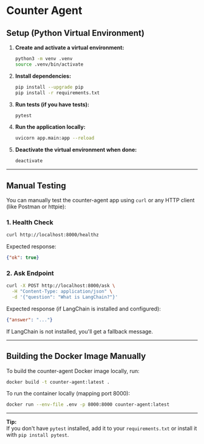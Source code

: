 # Counter Agent

## Setup (Python Virtual Environment)

1. **Create and activate a virtual environment:**

   ```bash
   python3 -m venv .venv
   source .venv/bin/activate
   ```

2. **Install dependencies:**

   ```bash
   pip install --upgrade pip
   pip install -r requirements.txt
   ```

3. **Run tests (if you have tests):**

   ```bash
   pytest
   ```

4. **Run the application locally:**

   ```bash
   uvicorn app.main:app --reload
   ```

5. **Deactivate the virtual environment when done:**
 
   ```bash
   deactivate
   ```

---

## Manual Testing

You can manually test the counter-agent app using `curl` or any HTTP client (like Postman or httpie):

### 1. **Health Check**

```bash
curl http://localhost:8000/healthz
```

Expected response:
```json
{"ok": true}
```

### 2. **Ask Endpoint**

```bash
curl -X POST http://localhost:8000/ask \
  -H "Content-Type: application/json" \
  -d '{"question": "What is LangChain?"}'
```

Expected response (if LangChain is installed and configured):
```json
{"answer": "..."}
```
If LangChain is not installed, you'll get a fallback message.

---

## Building the Docker Image Manually

To build the counter-agent Docker image locally, run:

```bash
docker build -t counter-agent:latest .
```

To run the container locally (mapping port 8000):

```bash
docker run --env-file .env -p 8000:8000 counter-agent:latest
```

---

**Tip:**  
If you don't have `pytest` installed, add it to your `requirements.txt` or install it with `pip install pytest`.
